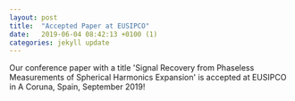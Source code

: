 ```yaml
---
layout: post
title:  "Accepted Paper at EUSIPCO"
date:   2019-06-04 08:42:13 +0100 (1)
categories: jekyll update
---
```


Our conference paper with a title 'Signal Recovery from Phaseless Measurements of Spherical Harmonics Expansion' is accepted at EUSIPCO in A Coruna, Spain, September 2019!